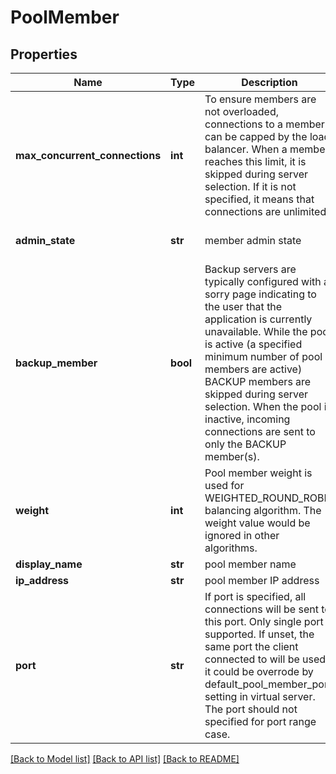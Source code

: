 # PoolMember

## Properties
Name | Type | Description | Notes
------------ | ------------- | ------------- | -------------
**max_concurrent_connections** | **int** | To ensure members are not overloaded, connections to a member can be capped by the load balancer. When a member reaches this limit, it is skipped during server selection. If it is not specified, it means that connections are unlimited.  | [optional] 
**admin_state** | **str** | member admin state | [optional] [default to 'ENABLED']
**backup_member** | **bool** | Backup servers are typically configured with a sorry page indicating to the user that the application is currently unavailable. While the pool is active (a specified minimum number of pool members are active) BACKUP members are skipped during server selection. When the pool is inactive, incoming connections are sent to only the BACKUP member(s).  | [optional] [default to False]
**weight** | **int** | Pool member weight is used for WEIGHTED_ROUND_ROBIN balancing algorithm. The weight value would be ignored in other algorithms.  | [optional] [default to 1]
**display_name** | **str** | pool member name | [optional] 
**ip_address** | **str** | pool member IP address | 
**port** | **str** | If port is specified, all connections will be sent to this port. Only single port is supported. If unset, the same port the client connected to will be used, it could be overrode by default_pool_member_port setting in virtual server. The port should not specified for port range case.  | [optional] 

[[Back to Model list]](../README.md#documentation-for-models) [[Back to API list]](../README.md#documentation-for-api-endpoints) [[Back to README]](../README.md)

